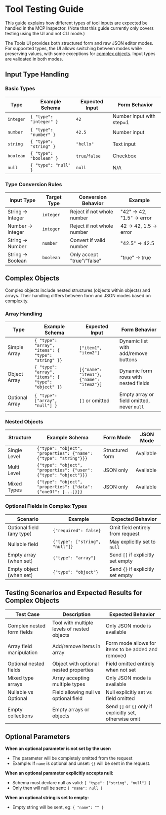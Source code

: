 # Tool Testing Guide

This guide explains how different types of tool inputs are expected be handled in the MCP Inspector. (Note that this guide currently only covers testing using the UI and not CLI mode.)

The Tools UI provides both structured form and raw JSON editor modes. For supported types, the UI allows switching between modes while preserving values, with some exceptions for [complex objects](#complex-objects). Input types are validated in both modes.

## Input Type Handling

### Basic Types

| Type      | Example Schema          | Expected Input | Form Behavior            |
| --------- | ----------------------- | -------------- | ------------------------ |
| `integer` | `{ "type": "integer" }` | `42`           | Number input with step=1 |
| `number`  | `{ "type": "number" }`  | `42.5`         | Number input             |
| `string`  | `{ "type": "string" }`  | `"hello"`      | Text input               |
| `boolean` | `{ "type": "boolean" }` | `true`/`false` | Checkbox                 |
| `null`    | `{ "type": "null" }`    | `null`         | N/A                      |

### Type Conversion Rules

| Input Type       | Target Type | Conversion Behavior        | Example                  |
| ---------------- | ----------- | -------------------------- | ------------------------ |
| String → Integer | `integer`   | Reject if not whole number | "42" → 42, "1.5" → error |
| Number → Integer | `integer`   | Reject if not whole number | 42 → 42, 1.5 → error     |
| String → Number  | `number`    | Convert if valid number    | "42.5" → 42.5            |
| String → Boolean | `boolean`   | Only accept "true"/"false" | "true" → true            |

## Complex Objects

Complex objects include nested structures (objects within objects) and arrays. Their handling differs between form and JSON modes based on complexity.

### Array Handling

| Type           | Example Schema                                      | Expected Input                           | Form Behavior                              |
| -------------- | --------------------------------------------------- | ---------------------------------------- | ------------------------------------------ |
| Simple Array   | `{ "type": "array", "items": { "type": "string" }}` | `["item1", "item2"]`                     | Dynamic list with add/remove buttons       |
| Object Array   | `{ "type": "array", "items": { "type": "object" }}` | `[{"name": "item1"}, {"name": "item2"}]` | Dynamic form rows with nested fields       |
| Optional Array | `{ "type": ["array", "null"] }`                     | `[]` or omitted                          | Empty array or field omitted, never `null` |

### Nested Objects

| Structure    | Example Schema                                                   | Form Mode       | JSON Mode |
| ------------ | ---------------------------------------------------------------- | --------------- | --------- |
| Single Level | `{"type": "object", "properties": {"name": {"type": "string"}}}` | Structured form | Available |
| Multi Level  | `{"type": "object", "properties": {"user": {"type": "object"}}}` | JSON only       | Available |
| Mixed Types  | `{"type": "object", "properties": {"data": {"oneOf": [...]}}}`   | JSON only       | Available |

### Optional Fields in Complex Types

| Scenario                  | Example                        | Expected Behavior                 |
| ------------------------- | ------------------------------ | --------------------------------- |
| Optional field (any type) | `{"required": false}`          | Omit field entirely from request  |
| Nullable field            | `{"type": ["string", "null"]}` | May explicitly set to `null`      |
| Empty array (when set)    | `{"type": "array"}`            | Send `[]` if explicitly set empty |
| Empty object (when set)   | `{"type": "object"}`           | Send `{}` if explicitly set empty |

## Testing Scenarios and Expected Results for Complex Objects

| Test Case                  | Description                                 | Expected Behavior                                        |
| -------------------------- | ------------------------------------------- | -------------------------------------------------------- |
| Complex nested form fields | Tool with multiple levels of nested objects | Only JSON mode is available                              |
| Array field manipulation   | Add/remove items in array                   | Form mode allows for items to be added and removed       |
| Optional nested fields     | Object with optional nested properties      | Field omitted entirely when not set                      |
| Mixed type arrays          | Array accepting multiple types              | Only JSON mode is available                              |
| Nullable vs Optional       | Field allowing null vs optional field       | Null explicitly set vs field omitted                     |
| Empty collections          | Empty arrays or objects                     | Send `[]` or `{}` only if explicitly set, otherwise omit |

## Optional Parameters

**When an optional parameter is not set by the user:**

- The parameter will be completely omitted from the request
- Example: If `name` is optional and unset: `{}` will be sent in the request.

**When an optional parameter explicitly accepts null:**

- Schema must declare null as valid: `{ "type": ["string", "null"] }`
- Only then will null be sent: `{ "name": null }`

**When an optional string is set to empty:**

- Empty string will be sent, eg: `{ "name": "" }`
